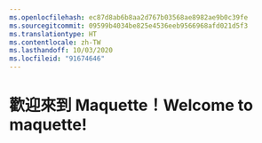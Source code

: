 ```yaml
---
ms.openlocfilehash: ec87d8ab6b8aa2d767b03568ae8982ae9b0c39fe
ms.sourcegitcommit: 09599b4034be825e4536eeb9566968afd021d5f3
ms.translationtype: HT
ms.contentlocale: zh-TW
ms.lasthandoff: 10/03/2020
ms.locfileid: "91674646"
---
```

# <a name="welcome-to-maquette"></a><span data-ttu-id="21f8b-101">歡迎來到 Maquette！</span><span class="sxs-lookup"><span data-stu-id="21f8b-101">Welcome to maquette!</span></span>